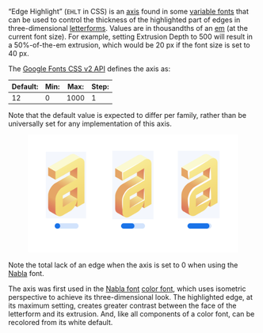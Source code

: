 
“Edge Highlight” (`EHLT` in CSS) is an [axis](/glossary/axis_in_variable_fonts) found in some [variable fonts](/glossary/variable_fonts) that can be used to control the thickness of the highlighted part of edges in three-dimensional [letterforms](/glossary/letterform). Values are in thousandths of an [em](/glossary/em) (at the current font size). For example, setting Extrusion Depth to 500 will result in a 50%-of-the-em extrusion, which would be 20 px if the font size is set to 40 px.

The [Google Fonts CSS v2 API](https://developers.google.com/fonts/docs/css2) defines the axis as:

| Default: | Min: | Max: | Step: |
| --- | --- | --- | --- |
| 12 | 0 | 1000 | 1 |

Note that the default value is expected to differ per family, rather than be universally set for any implementation of this axis.

<figure>

![An image showing three type specimens, each with an axis slider underneath. The specimen on the left shows the effects of the axis’ lowest value. The specimen on the right shows the effects of the axis’ highest value.](images/thumbnail.svg)

</figure>

<figcaption>Note the total lack of an edge when the axis is set to 0 when using the <a href="https://fonts.google.com/specimen/Nabla">Nabla</a> font.</figcaption>

The axis was first used in the [Nabla font](https://fonts.google.com/specimen/Nabla) [color font](/glossary/color_fonts), which uses isometric perspective to achieve its three-dimensional look. The highlighted edge, at its maximum setting, creates greater contrast between the face of the letterform and its extrusion. And, like all components of a color font, can be recolored from its white default.